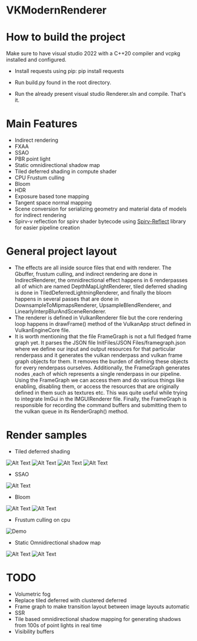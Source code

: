 # VKModernRenderer
 
# How to build the project

Make sure to have visual studio 2022 with a C++20 compiler and vcpkg installed and configured.

- Install requests using pip: pip install requests

- Run build.py found in the root directory.

- Run the already present visual studio Renderer.sln and compile. That's it.

# Main Features
- Indirect rendering
- FXAA
- SSAO
- PBR point light
- Static omnidirectional shadow map
- Tiled deferred shading in compute shader
- CPU Frustum culling
- Bloom
- HDR
- Exposure based tone mapping
- Tangent space normal mapping
- Scene conversion for serializing geometry and material data of models for indirect rendering
- Spirv-v reflection for spirv shader bytecode using [Spirv-Reflect](https://github.com/KhronosGroup/SPIRV-Reflect) library for easier pipeline creation


# General project layout

- The effects are all inside source files that end with renderer. The Gbuffer, frustum culling, and indirect rendering are done in IndirectRenderer, the omnidirectional effect happens in 6 renderpasses all of which are named DepthMapLightRenderer, tiled deferred shading is done in TiledDeferredLightningRenderer, and finally the bloom happens in several passes that are done in DownsampleToMipmapsRenderer, UpsampleBlendRenderer, and LinearlyInterpBlurAndSceneRenderer.
- The renderer is defined in VulkanRenderer file but the core rendering loop happens in drawFrame() method of the VulkanApp struct defined in VulkanEngineCore file.
- It is worth mentioning that the file FrameGraph is not a full fledged frame graph yet. It parses the JSON file InitFiles/JSON Files/framegraph.json where we define our input and output resources for that particular renderpass and it generates the vulkan renderpass and vulkan frame graph objects for them. It removes the burden of defining these objects for every renderpass ourselves. Additionally, the FrameGraph generates nodes ,each of which represents a single renderpass in our pipeline. Using the FrameGraph we can access them and do various things like enabling, disabling them, or access the resources that are originally defined in them such as textures etc. This was quite useful while trying to integrate ImGui in the IMGUIRenderer file. Finally, the FrameGraph is responsible for recording the command buffers and submitting them to the vulkan queue in its RenderGraph() method.

# Render samples

- Tiled deferred shading

![Alt Text](Media/FullScreenTiledDeferredShading.png)
![Alt Text](Media/FullScreenDebugTiledDeferred1.png)
![Alt Text](Media/FullScreenTiledDeferredShading2.png)
![Alt Text](Media/FullScreenDebugTiledDeferred2.png)

- SSAO

![Alt Text](Media/FullScreenSSAO.png)

- Bloom

![Alt Text](Media/FullScreenBloom.png)
![Alt Text](Media/Bloom2.png)

- Frustum culling on cpu

![Demo](Media/FrustumCullingDebugCPU.gif)

- Static Omnidirectional shadow map

![Alt Text](Media/FullScreenOmniDirectional.png)
![Alt Text](Media/FullScreenOmniDirectional2.png)

# TODO
- Volumetric fog
- Replace tiled deferred with clustered deferred
- Frame graph to make transition layout between image layouts automatic
- SSR
- Tile based omnidirectional shadow mapping for generating shadows from 100s of point lights in real time
- Visibility buffers
